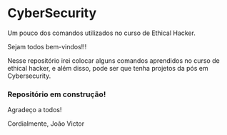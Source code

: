 # CyberSecurity
Um pouco dos comandos utilizados no curso de Ethical Hacker.


Sejam todos bem-vindos!!!

Nesse repositório irei colocar alguns comandos aprendidos no curso de ethical hacker, e além disso, pode ser que tenha projetos da pós em Cybersecurity.


 ### Repositório em construção! ### 



Agradeço a todos!

Cordialmente,
João Victor
